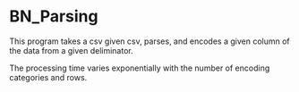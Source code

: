 # BN_Parsing
This program takes a csv given csv, parses, and encodes a given column of the data from a given deliminator.

The processing time varies exponentially with the number of encoding categories and rows.
